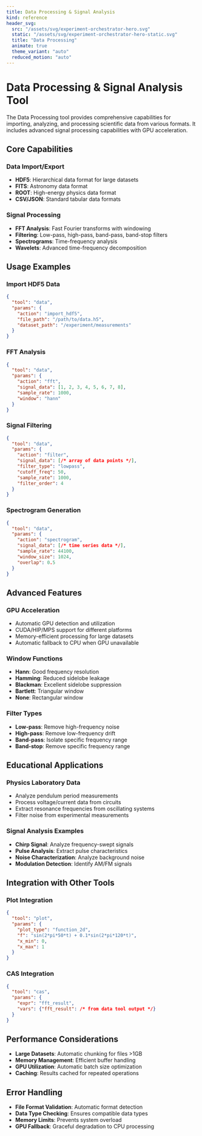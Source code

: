 ```yaml
---
title: Data Processing & Signal Analysis
kind: reference
header_svg:
  src: "/assets/svg/experiment-orchestrator-hero.svg"
  static: "/assets/svg/experiment-orchestrator-hero-static.svg"
  title: "Data Processing"
  animate: true
  theme_variant: "auto"
  reduced_motion: "auto"
---
```


# Data Processing & Signal Analysis Tool

The Data Processing tool provides comprehensive capabilities for importing, analyzing, and processing scientific data from various formats. It includes advanced signal processing capabilities with GPU acceleration.

## Core Capabilities

### Data Import/Export
- **HDF5**: Hierarchical data format for large datasets
- **FITS**: Astronomy data format
- **ROOT**: High-energy physics data format
- **CSV/JSON**: Standard tabular data formats

### Signal Processing
- **FFT Analysis**: Fast Fourier transforms with windowing
- **Filtering**: Low-pass, high-pass, band-pass, band-stop filters
- **Spectrograms**: Time-frequency analysis
- **Wavelets**: Advanced time-frequency decomposition

## Usage Examples

### Import HDF5 Data
```json
{
  "tool": "data",
  "params": {
    "action": "import_hdf5",
    "file_path": "/path/to/data.h5",
    "dataset_path": "/experiment/measurements"
  }
}
```

### FFT Analysis
```json
{
  "tool": "data",
  "params": {
    "action": "fft",
    "signal_data": [1, 2, 3, 4, 5, 6, 7, 8],
    "sample_rate": 1000,
    "window": "hann"
  }
}
```

### Signal Filtering
```json
{
  "tool": "data",
  "params": {
    "action": "filter",
    "signal_data": [/* array of data points */],
    "filter_type": "lowpass",
    "cutoff_freq": 50,
    "sample_rate": 1000,
    "filter_order": 4
  }
}
```

### Spectrogram Generation
```json
{
  "tool": "data",
  "params": {
    "action": "spectrogram",
    "signal_data": [/* time series data */],
    "sample_rate": 44100,
    "window_size": 1024,
    "overlap": 0.5
  }
}
```

## Advanced Features

### GPU Acceleration
- Automatic GPU detection and utilization
- CUDA/HIP/MPS support for different platforms
- Memory-efficient processing for large datasets
- Automatic fallback to CPU when GPU unavailable

### Window Functions
- **Hann**: Good frequency resolution
- **Hamming**: Reduced sidelobe leakage
- **Blackman**: Excellent sidelobe suppression
- **Bartlett**: Triangular window
- **None**: Rectangular window

### Filter Types
- **Low-pass**: Remove high-frequency noise
- **High-pass**: Remove low-frequency drift
- **Band-pass**: Isolate specific frequency range
- **Band-stop**: Remove specific frequency range

## Educational Applications

### Physics Laboratory Data
- Analyze pendulum period measurements
- Process voltage/current data from circuits
- Extract resonance frequencies from oscillating systems
- Filter noise from experimental measurements

### Signal Analysis Examples
- **Chirp Signal**: Analyze frequency-swept signals
- **Pulse Analysis**: Extract pulse characteristics
- **Noise Characterization**: Analyze background noise
- **Modulation Detection**: Identify AM/FM signals

## Integration with Other Tools

### Plot Integration
```json
{
  "tool": "plot",
  "params": {
    "plot_type": "function_2d",
    "f": "sin(2*pi*50*t) + 0.1*sin(2*pi*120*t)",
    "x_min": 0,
    "x_max": 1
  }
}
```

### CAS Integration
```json
{
  "tool": "cas",
  "params": {
    "expr": "fft_result",
    "vars": {"fft_result": /* from data tool output */}
  }
}
```

## Performance Considerations

- **Large Datasets**: Automatic chunking for files >1GB
- **Memory Management**: Efficient buffer handling
- **GPU Utilization**: Automatic batch size optimization
- **Caching**: Results cached for repeated operations

## Error Handling

- **File Format Validation**: Automatic format detection
- **Data Type Checking**: Ensures compatible data types
- **Memory Limits**: Prevents system overload
- **GPU Fallback**: Graceful degradation to CPU processing

